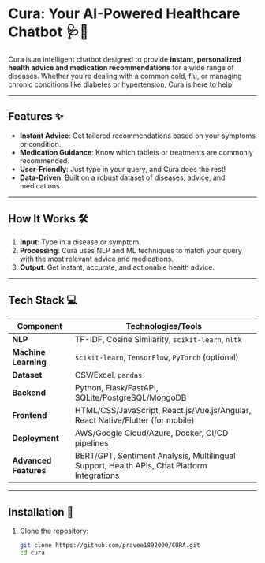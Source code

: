 # Cura: Your AI-Powered Healthcare Chatbot 🩺🤖

Cura is an intelligent chatbot designed to provide **instant, personalized health advice and medication recommendations** for a wide range of diseases. Whether you're dealing with a common cold, flu, or managing chronic conditions like diabetes or hypertension, Cura is here to help!

---

## Features ✨
- **Instant Advice**: Get tailored recommendations based on your symptoms or condition.
- **Medication Guidance**: Know which tablets or treatments are commonly recommended.
- **User-Friendly**: Just type in your query, and Cura does the rest!
- **Data-Driven**: Built on a robust dataset of diseases, advice, and medications.

---

## How It Works 🛠️
1. **Input**: Type in a disease or symptom.
2. **Processing**: Cura uses NLP and ML techniques to match your query with the most relevant advice and medications.
3. **Output**: Get instant, accurate, and actionable health advice.

---

## Tech Stack 💻
| **Component**         | **Technologies/Tools**                                                                 |
|------------------------|----------------------------------------------------------------------------------------|
| **NLP**               | TF-IDF, Cosine Similarity, `scikit-learn`, `nltk`                                      |
| **Machine Learning**  | `scikit-learn`, `TensorFlow`, `PyTorch` (optional)                                     |
| **Dataset**           | CSV/Excel, `pandas`                                                                    |
| **Backend**           | Python, Flask/FastAPI, SQLite/PostgreSQL/MongoDB                                       |
| **Frontend**          | HTML/CSS/JavaScript, React.js/Vue.js/Angular, React Native/Flutter (for mobile)        |
| **Deployment**        | AWS/Google Cloud/Azure, Docker, CI/CD pipelines                                        |
| **Advanced Features** | BERT/GPT, Sentiment Analysis, Multilingual Support, Health APIs, Chat Platform Integrations |

---

## Installation 🚀
1. Clone the repository:
   ```bash
   git clone https://github.com/pravee1892000/CURA.git
   cd cura
